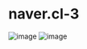 # naver.cl-3
![image](https://github.com/narisem/naver.cl-3/assets/130625075/5abdb7dc-060a-49c9-b4d0-4a97fe0eccf7)
![image](https://github.com/narisem/naver.cl-3/assets/130625075/33c620b6-f1ae-420f-bcf6-fa8a69caa148)
